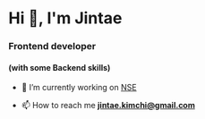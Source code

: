 <h1>Hi 👋, I'm Jintae</h1>
<h3>Frontend developer</h3>
<h4>(with some Backend skills)</h4>

- 🔭 I’m currently working on [NSE](https://www.nsetec.com/)

- 📫 How to reach me **jintae.kimchi@gmail.com**

